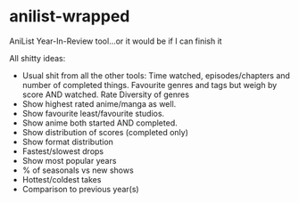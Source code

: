 # anilist-wrapped
AniList Year-In-Review tool...or it would be if I can finish it


All shitty ideas:

- Usual shit from all the other tools: Time watched, episodes/chapters and number of completed things. Favourite genres and tags but weigh by score AND watched. Rate Diversity of genres
- Show highest rated anime/manga as well.
- Show favourite least/favourite studios.
- Show anime both started AND completed.
- Show distribution of scores (completed only)
- Show format distribution
- Fastest/slowest drops
- Show most popular years
- % of seasonals vs new shows
- Hottest/coldest takes
- Comparison to previous year(s)
